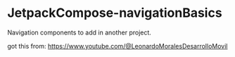 # JetpackCompose-navigationBasics
Navigation components to add in another project. 

got this from: https://www.youtube.com/@LeonardoMoralesDesarrolloMovil
